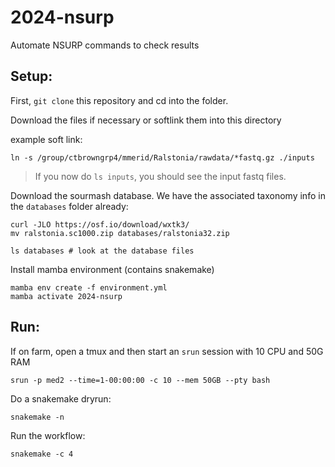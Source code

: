 # 2024-nsurp

Automate NSURP commands to check results

## Setup:

First, `git clone` this repository and cd into the folder.

Download the files if necessary or softlink them into this directory

example soft link:
```
ln -s /group/ctbrowngrp4/mmerid/Ralstonia/rawdata/*fastq.gz ./inputs
```
> If you now do `ls inputs`, you should see the input fastq files.

Download the sourmash database. We have the associated taxonomy info in the `databases` folder already:
```
curl -JLO https://osf.io/download/wxtk3/
mv ralstonia.sc1000.zip databases/ralstonia32.zip

ls databases # look at the database files
```



Install mamba environment (contains snakemake)
```
mamba env create -f environment.yml
mamba activate 2024-nsurp
```

## Run:

If on farm, open a tmux and then start an `srun` session with 10 CPU and 50G RAM
```
srun -p med2 --time=1-00:00:00 -c 10 --mem 50GB --pty bash
```

Do a snakemake dryrun:
```
snakemake -n
```

Run the workflow:
```
snakemake -c 4
```
